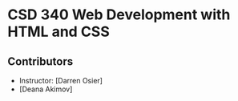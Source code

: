 <!DOCTYPE html>
<html lang="en">
<head>
    <meta charset="UTF-8">
    <meta name="viewport" content="width=device-width, initial-scale=1.0">
 </head>
<body>

<h1>CSD 340 Web Development with HTML and CSS</h1>

<h2>Contributors</h2>
<ul>
    <li>Instructor: [Darren Osier]</li>
    <li> [Deana Akimov]</li>
</ul>

</body>
</html>
